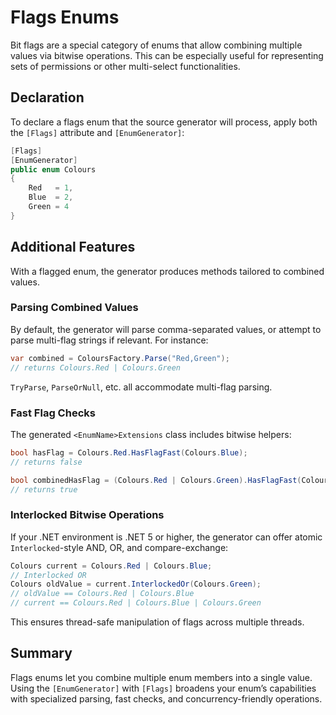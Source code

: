 # Flags Enums

Bit flags are a special category of enums that allow combining multiple values via bitwise operations. This can be especially useful for representing sets of permissions or other multi-select functionalities.

## Declaration

To declare a flags enum that the source generator will process, apply both the `[Flags]` attribute and `[EnumGenerator]`:

```csharp
[Flags]
[EnumGenerator]
public enum Colours
{
    Red   = 1,
    Blue  = 2,
    Green = 4
}
```

## Additional Features

With a flagged enum, the generator produces methods tailored to combined values.

### Parsing Combined Values

By default, the generator will parse comma-separated values, or attempt to parse multi-flag strings if relevant. For instance:

```csharp
var combined = ColoursFactory.Parse("Red,Green");
// returns Colours.Red | Colours.Green
```

`TryParse`, `ParseOrNull`, etc. all accommodate multi-flag parsing.

### Fast Flag Checks

The generated `<EnumName>Extensions` class includes bitwise helpers:

```csharp
bool hasFlag = Colours.Red.HasFlagFast(Colours.Blue);
// returns false

bool combinedHasFlag = (Colours.Red | Colours.Green).HasFlagFast(Colours.Red);
// returns true
```

### Interlocked Bitwise Operations

If your .NET environment is .NET 5 or higher, the generator can offer atomic `Interlocked`-style AND, OR, and compare-exchange:

```csharp
Colours current = Colours.Red | Colours.Blue;
// Interlocked OR
Colours oldValue = current.InterlockedOr(Colours.Green);
// oldValue == Colours.Red | Colours.Blue
// current == Colours.Red | Colours.Blue | Colours.Green
```

This ensures thread-safe manipulation of flags across multiple threads.

## Summary

Flags enums let you combine multiple enum members into a single value. Using the `[EnumGenerator]` with `[Flags]` broadens your enum’s capabilities with specialized parsing, fast checks, and concurrency-friendly operations.
